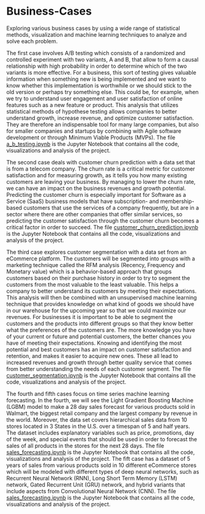 # Business-Cases
Exploring various business cases by using a wide range of statistical methods, visualization and machine learning techniques to analyze and solve each problem.

The first case involves A/B testing which consists of a randomized and controlled experiment with two variants, A and B, that allow to form a causal relationship with high probability in order to determine which of the two variants is more effective. For a business, this sort of testing gives valuable information when something new is being implemented and we want to know whether this implementation is worthwhile or we should stick to the old version or perhaps try something else. This could be, for example, when we try to understand user engagement and user satisfaction of online features such as a new feature or product. This analysis that utilizes statistical methods of hypothese testing allows companies to better understand growth, increase revenue, and optimize customer satisfaction. They are therefore an indispensable tool for many large companies, but also for smaller companies and startups by combining with Agile software development or through Minimum Viable Products (MVPs). The file [a_b_testing.ipynb](https://github.com/jajokine/Business-Cases/blob/main/a_b_testing.ipynb) is the Jupyter Notebook that contains all the code, visualizations and analysis of the project.

The second case deals with customer churn prediction with a data set that is from a telecom company. The churn rate is a critical metric for customer satisfaction and for measuring growth, as it tells you how many existing customers are leaving your business. By managing to lower the churn rate, we can have an impact on the business revenues and growth potential. Predicting the customer churn is especially important for Software as a Service (SaaS) business models that have subscription- and membership-based customers that use the services of a company frequently, but are in a sector where there are other companies that offer similar services, so predicting the customer satisfaction through the customer churn becomes a critical factor in order to succeed.  The file [customer_churn_prediction.ipynb](https://github.com/jajokine/Business-Cases/blob/main/customer_churn_prediction.ipynb) is the Jupyter Notebook that contains all the code, visualizations and analysis of the project.

The third case explores customer segmentation with a data set from an eCommerce platform. The customers will be segmented into groups with a marketing technique called the RFM analysis (Recency, Frequency and Monetary value) which is a behavior-based approach that groups customers based on their purchase history in order to try to segment the customers from the most valuable to the least valuable. This helps a company to better understand its customers by meeting their expectations.  This analysis will then be combined with an unsupervised machine learning technique that provides knowledge on what kind of goods we should have in our warehouse for the upcoming year so that we could maximize our revenues.  For businesses it is important to be able to segment the customers and the products into different groups so that they know better what the preferences of the customers are. The more knowledge you have of your current or future and potential customers, the better chances you have of meeting their expectations. Knowing and identifying the most potential and best customers has an impact on customer satisfaction and retention, and makes it easier to acquire new ones. These all lead to increased revenues and growth through better quality service that comes from better understanding the needs of each customer segment. The file [customer_segmentation.ipynb](https://github.com/jajokine/Business-Cases/blob/main/customer_segmentation.ipynb) is the Jupyter Notebook that contains all the code, visualizations and analysis of the project.
 
The fourth and fifth cases focus on time series machine learning forecasting. In the fourth, we will see the Light Gradient Boosting Machine (LGBM) model to make a 28 day sales forecast for various products sold in Walmart, the biggest retail company and the largest company by revenue in the world. Moreover, the data set covers hierarchical sales data from 10 stores located in 3 States in the U.S. over a timespan of 5 and half years. The dataset includes explanatory variables such as price, promotions, day of the week, and special events that should be used in order to forecast the sales of all products in the stores for the next 28 days.  The file [sales_forecasting.ipynb](https://github.com/jajokine/Business-Cases/blob/main/sales_forecasting.ipynb) is the Jupyter Notebook that contains all the code, visualizations and analysis of the project. The fift case has a dataset of 5 years of sales from various products sold in 10 different eCommerce stores which will be modeled with different types of deep neural networks, such as Recurrent Neural Network (RNN), Long Short Term Memory (LSTM) network, Gated Recurrent Unit (GRU) network, and hybrid variants that include aspects from Convolutional Neural Network (CNN). The file [sales_forecasting.ipynb](https://github.com/jajokine/Business-Cases/blob/main/deep_learning_forecasting.ipynb) is the Jupyter Notebook that contains all the code, visualizations and analysis of the project.
 

